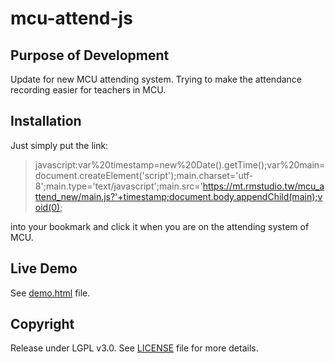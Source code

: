 # mcu-attend-js

## Purpose of Development

Update for new MCU attending system.
Trying to make the attendance recording easier for teachers in MCU.

## Installation

Just simply put the link:

> javascript:var%20timestamp=new%20Date().getTime();var%20main=document.createElement('script');main.charset='utf-8';main.type='text/javascript';main.src='https://mt.rmstudio.tw/mcu_attend_new/main.js?'+timestamp;document.body.appendChild(main);void(0);

into your bookmark and click it when you are on the attending system of MCU.

## Live Demo

See [demo.html](demo.html) file.

## Copyright

Release under LGPL v3.0. See [LICENSE](LICENSE) file for more details.
